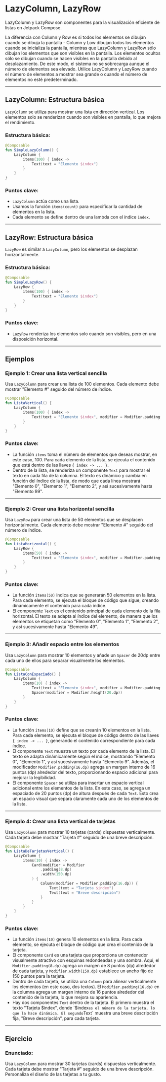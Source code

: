 # LazyColumn, LazyRow

LazyColumn y LazyRow son componentes para la visualización eficiente de listas en Jetpack Compose.

La diferencia con Column y Row es si todos los elementos se dibujan cuando se dibuja la pantalla - Column y Low dibujan todos los elementos cuando se inicializa la pantalla, mientras que LazyColumn y LazyRow sólo dibujan los elementos que son visibles en la pantalla. Los elementos ocultos sólo se dibujan cuando se hacen visibles en la pantalla debido al desplazamiento. De este modo, el sistema no se sobrecarga aunque el número de elementos sea elevado. Utilice LazyColumn y LazyRow cuando el número de elementos a mostrar sea grande o cuando el número de elementos no esté predeterminado.

---

## **LazyColumn: Estructura básica**

`LazyColumn` se utiliza para mostrar una lista en dirección vertical. Los elementos solo se renderizan cuando son visibles en pantalla, lo que mejora el rendimiento.

### Estructura básica:

```kotlin
@Composable
fun SimpleLazyColumn() {
    LazyColumn {
        items(100) { index ->
            Text(text = "Elemento $index")
        }
    }
}
```

### Puntos clave:
- `LazyColumn` actúa como una lista.
- Usamos la función `items(count)` para especificar la cantidad de elementos en la lista.
- Cada elemento se define dentro de una lambda con el índice `index`.

---

## **LazyRow: Estructura básica**

`LazyRow` es similar a `LazyColumn`, pero los elementos se desplazan horizontalmente.

### Estructura básica:

```kotlin
@Composable
fun SimpleLazyRow() {
    LazyRow {
        items(100) { index ->
            Text(text = "Elemento $index")
        }
    }
}
```

### Puntos clave:
- `LazyRow` renderiza los elementos solo cuando son visibles, pero en una disposición horizontal.

---

## **Ejemplos**

### **Ejemplo 1: Crear una lista vertical sencilla**
Usa `LazyColumn` para crear una lista de 100 elementos. Cada elemento debe mostrar "Elemento #" seguido del número de índice.
```kotlin
@Composable
fun ListaVertical() {
    LazyColumn {
        items(100) { index ->
            Text(text = "Elemento $index", modifier = Modifier.padding(16.dp))
        }
    }
}
```

### Puntos clave:
- La función `items` toma el número de elementos que deseas mostrar, en este caso, 100. Para cada elemento de la lista, se ejecuta el contenido que está dentro de las llaves `{ index -> ... }`.
- Dentro de la lista, se renderiza un componente `Text` para mostrar el texto en cada fila de la columna. El texto es dinámico y cambia en función del índice de la lista, de modo que cada línea mostrará "Elemento 0", "Elemento 1", "Elemento 2", y así sucesivamente hasta "Elemento 99".

---

### **Ejemplo 2: Crear una lista horizontal sencilla**
Usa `LazyRow` para crear una lista de 50 elementos que se desplacen horizontalmente. Cada elemento debe mostrar "Elemento #" seguido del número de índice.
```kotlin
@Composable
fun ListaHorizontal() {
    LazyRow {
        items(50) { index ->
            Text(text = "Elemento $index", modifier = Modifier.padding(16.dp))
        }
    }
}
```

### Puntos clave:
- La función `items(50)` indica que se generarán 50 elementos en la lista. Para cada elemento, se ejecuta el bloque de código que sigue, creando dinámicamente el contenido para cada índice.
- El componente `Text` es el contenido principal de cada elemento de la fila horizontal. El texto se adapta al índice del elemento, de manera que los elementos se etiquetan como "Elemento 0", "Elemento 1", "Elemento 2", y así sucesivamente hasta "Elemento 49".

---

### **Ejemplo 3: Añadir espacio entre los elementos**
Usa `LazyColumn` para mostrar 10 elementos y añade un `Spacer` de 20dp entre cada uno de ellos para separar visualmente los elementos.
```kotlin
@Composable
fun ListaConEspaciado() {
    LazyColumn {
        items(10) { index ->
            Text(text = "Elemento $index", modifier = Modifier.padding(16.dp))
            Spacer(modifier = Modifier.height(20.dp))
        }
    }
}
```

### Puntos clave:
- La función `items(10)` define que se crearán 10 elementos en la lista. Para cada elemento, se ejecuta el bloque de código dentro de las llaves `{ index -> ... }`, generando el contenido correspondiente para cada índice.
- El componente `Text` muestra un texto por cada elemento de la lista. El texto se adapta dinámicamente según el índice, mostrando "Elemento 0", "Elemento 1", y así sucesivamente hasta "Elemento 9". Además, el modificador `Modifier.padding(16.dp)` agrega un margen interno de 16 puntos (dp) alrededor del texto, proporcionando espacio adicional para mejorar la legibilidad.
- El componente `Spacer` se utiliza para insertar un espacio vertical adicional entre los elementos de la lista. En este caso, se agrega un espaciado de 20 puntos (dp) de altura después de cada `Text`. Esto crea un espacio visual que separa claramente cada uno de los elementos de la lista.

---

### **Ejemplo 4: Crear una lista vertical de tarjetas**
Usa `LazyColumn` para mostrar 10 tarjetas (cards) dispuestas verticalmente. Cada tarjeta debe mostrar "Tarjeta #" seguido de una breve descripción.
```kotlin
@Composable
fun ListaDeTarjetasVertical() {
    LazyColumn {
        items(10) { index ->
            Card(modifier = Modifier
                .padding(8.dp)
                .width(150.dp)
            ) {
                Column(modifier = Modifier.padding(16.dp)) {
                    Text(text = "Tarjeta $index")
                    Text(text = "Breve descripción")
                }
            }
        }
    }
}
```

### Puntos clave:
- La función `items(10)` genera 10 elementos en la lista. Para cada elemento, se ejecuta el bloque de código que crea el contenido de la tarjeta.
- El componente `Card` es una tarjeta que proporciona un contenedor visualmente atractivo con esquinas redondeadas y una sombra. Aquí, el `Modifier.padding(8.dp)` agrega un margen de 8 puntos (dp) alrededor de cada tarjeta, y `Modifier.width(150.dp)` establece un ancho fijo de 150 puntos para la tarjeta.
- Dentro de cada tarjeta, se utiliza una `Column` para alinear verticalmente los elementos (en este caso, dos textos). El `Modifier.padding(16.dp)` en la columna agrega un margen interno de 16 puntos alrededor del contenido de la tarjeta, lo que mejora su apariencia.
- Hay dos componentes `Text` dentro de la tarjeta. El primero muestra el texto "Tarjeta $index", donde `$index` es el número de la tarjeta, lo que la hace dinámica. El segundo `Text` muestra una breve descripción fija, "Breve descripción", para cada tarjeta.

---

## Ejercicio
### Enunciado:
Usa `LazyColumn` para mostrar 30 tarjetas (cards) dispuestas verticalmente. Cada tarjeta debe mostrar "Tarjeta #" seguido de una breve descripción. Personaliza el diseño de las tarjetas a tu gusto.
